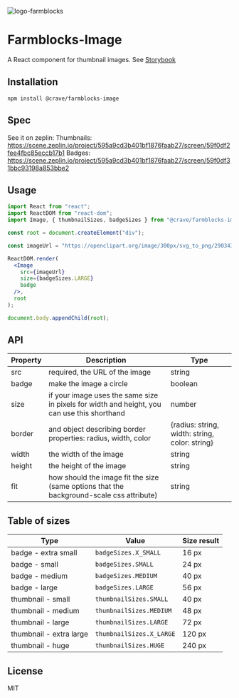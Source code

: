 ![logo-farmblocks](https://user-images.githubusercontent.com/7760/31051341-4d280118-a63c-11e7-9e8f-3b375ca8f9a0.png)

# Farmblocks-Image

A React component for thumbnail images. See
[Storybook](https://cravefood.github.io/farmblocks/index.html?selectedKind=Image)

## Installation

```
npm install @crave/farmblocks-image
```

## Spec
See it on zeplin:
Thumbnails: https://scene.zeplin.io/project/595a9cd3b401bf1876faab27/screen/59f0df2fee4fbc85eccb17b1
Badges: https://scene.zeplin.io/project/595a9cd3b401bf1876faab27/screen/59f0df31bbc93198a853bbe2

## Usage

```jsx
import React from "react";
import ReactDOM from "react-dom";
import Image, { thumbnailSizes, badgeSizes } from "@crave/farmblocks-image";

const root = document.createElement("div");

const imageUrl = "https://openclipart.org/image/300px/svg_to_png/290343/1510649016.png&disposition=attachment";

ReactDOM.render(
  <Image
    src={imageUrl}
    size={badgeSizes.LARGE}
    badge
  />,
  root
);

document.body.appendChild(root);
```

## API

| Property | Description | Type |
| ---------|-------------|------|
| src | required, the URL of the image | string |
| badge | make the image a circle | boolean |
| size | if your image uses the same size in pixels for width and height, you can use this shorthand | number |
| border | and object describing border properties: radius, width, color | {radius: string, width: string, color: string} |
| width | the width of the image | string |
| height | the height of the image | string |
| fit | how should the image fit the size (same options that the background-scale css attribute) | string |


## Table of sizes

| Type         | Value                | Size result         |
| ------------ | -------------------- | ------------- |
| badge - extra small | `badgeSizes.X_SMALL` | 16 px |
| badge - small | `badgeSizes.SMALL` | 24 px |
| badge - medium | `badgeSizes.MEDIUM` | 40 px |
| badge - large | `badgeSizes.LARGE` | 56 px |
| thumbnail - small | `thumbnailSizes.SMALL` | 40 px |
| thumbnail - medium | `thumbnailSizes.MEDIUM` | 48 px |
| thumbnail - large | `thumbnailSizes.LARGE` | 72 px |
| thumbnail - extra large | `thumbnailSizes.X_LARGE` | 120 px |
| thumbnail - huge | `thumbnailSizes.HUGE` | 240 px |

## License

MIT
